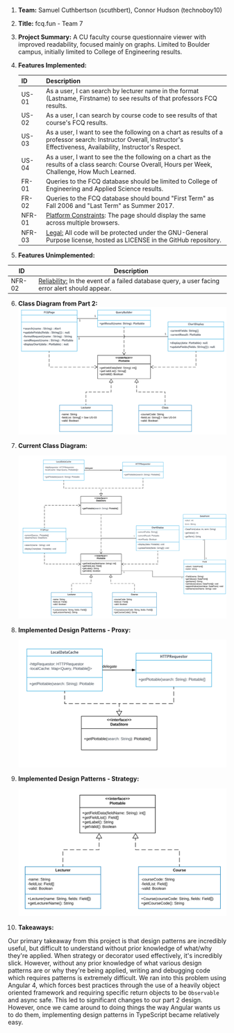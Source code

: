 1. **Team:** Samuel Cuthbertson (scuthbert), Connor Hudson (technoboy10)

2. **Title:** fcq.fun - Team 7

3. **Project Summary:** A CU faculty course questionnaire viewer with improved readability, focused mainly on graphs. Limited to Boulder campus, initially limited to College of Engineering results.

4. **Features Implemented:**

   | ID     | Description                                                  |
   | ------ | ------------------------------------------------------------ |
   | US-01  | As a user, I can search by lecturer name in the format (Lastname, Firstname) to see results of that professors FCQ results. |
   | US-02  | As a user, I can search by course code to see results of that course's FCQ results. |
   | US-03  | As a user, I want to see the following on a chart as results of a professor search: Instructor Overall, Instructor's Effectiveness, Availability, Instructor's Respect. |
   | US-04  | As a user, I want to see the the following on a chart as the results of a class search: Course Overall, Hours per Week, Challenge, How Much Learned. |
   | FR-01  | Queries to the FCQ database should be limited to College of Engineering and Applied Science results. |
   | FR-02  | Queries to the FCQ database should bound "First Term" as Fall 2006 and "Last Term" as Summer 2017. |
   | NFR-01 | <u>Platform Constraints</u>: The page should display the same across multiple browsers. |
   | NFR-03 | <u>Legal:</u> All code will be protected under the GNU-General Purpose license, hosted as LICENSE in the GitHub repository. |

5. **Features Unimplemented:**

  | ID     | Description                                                  |
  | ------ | ------------------------------------------------------------ |
  | NFR-02 | <u>Reliability:</u> In the event of a failed database query, a user facing error alert should appear. |

6. **Class Diagram from Part 2:**
   ![fcq.fun Class Diagram](https://raw.githubusercontent.com/scuthbert/fcq.fun/master/Part2/ClassDiagram.svg?sanitize=true)

7. **Current Class Diagram:**

   ![fcq.fun Class Diagram](https://raw.githubusercontent.com/scuthbert/fcq.fun/master/Part7/ClassDiagramComplete.svg?sanitize=true)

8. **Implemented Design Patterns - Proxy:**

   ![fcq.fun Class Diagram](https://raw.githubusercontent.com/scuthbert/fcq.fun/master/Part7/Proxy.svg?sanitize=true)

9. **Implemented Design Patterns - Strategy:**

   ![fcq.fun Class Diagram](https://raw.githubusercontent.com/scuthbert/fcq.fun/master/Part7/Strategy.svg?sanitize=true)

10. **Takeaways:**

  Our primary takeaway from this project is that design patterns are incredibly useful, but difficult to understand without prior knowledge of what/why they're applied. When strategy or decorator used effectively, it's incredibly slick. However, without any prior knowledge of what various design patterns are or why they're being applied, writing and debugging code which requires patterns is extremely difficult. We ran into this problem using Angular 4, which forces best practices through the use of a heavily object oriented framework and requiring specific return objects to be `Observable` and async safe. This led to significant changes to our part 2 design. However, once we came around to doing things the way Angular wants us to do them, implementing design patterns in TypeScript became relatively easy.
